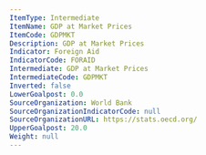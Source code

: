 ```yaml
---
ItemType: Intermediate
ItemName: GDP at Market Prices
ItemCode: GDPMKT
Description: GDP at Market Prices
Indicator: Foreign Aid
IndicatorCode: FORAID
Intermediate: GDP at Market Prices
IntermediateCode: GDPMKT
Inverted: false
LowerGoalpost: 0.0
SourceOrganization: World Bank
SourceOrganizationIndicatorCode: null
SourceOrganizationURL: https://stats.oecd.org/
UpperGoalpost: 20.0
Weight: null
---
```


